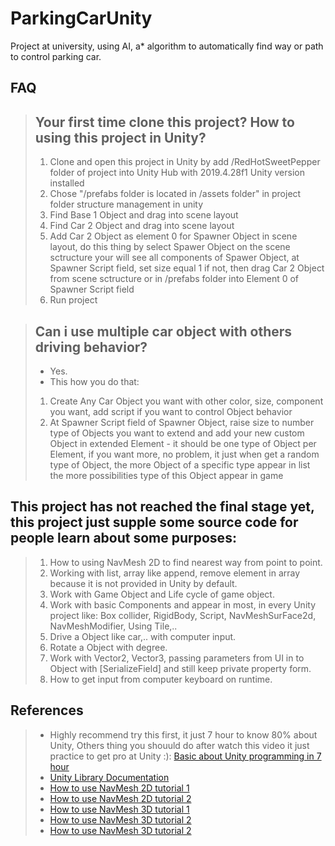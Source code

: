 # ParkingCarUnity
Project at university, using AI, a* algorithm to automatically find way or path to control parking car.

## FAQ
> ## Your first time clone this project? How to using this project in Unity?
> 1. Clone and open this project in Unity by add /RedHotSweetPepper folder of project into Unity Hub with 2019.4.28f1 Unity version installed
> 2. Chose "/prefabs folder is located in /assets folder" in project folder structure management in unity
> 3. Find Base 1 Object and drag into scene layout
> 4. Find Car 2 Object and drag into scene layout
> 5. Add Car 2 Object as element 0 for Spawner Object in scene layout, do this thing by select Spawer Object on the scene sctructure your will see all components of Spawer Object, at Spawner Script field, set size equal 1 if not, then drag Car 2 Object from scene sctructure or in /prefabs folder into Element 0 of Spawner Script field
> 6. Run project

> ## Can i use multiple car object with others driving behavior?
> - Yes.
> - This how you do that:
> 1. Create Any Car Object you want with other color, size, component you want, add script if you want to control Object behavior
> 2. At Spawner Script field of Spawner Object, raise size to number type of Objects you want to extend and add your new custom Object in extended Element - it should be one type of Object per Element, if you want more, no problem, it just when get a random type of Object, the more Object of a specific type appear in list the more possibilities type of this Object appear in game

## This project has not reached the final stage yet, this project just supple some source code for people learn about some purposes:
> 1. How to using NavMesh 2D to find nearest way from point to point.
> 2. Working with list, array like append, remove element in array because it is not provided in Unity by default.
> 3. Work with Game Object and Life cycle of game object.
> 4. Work with basic Components and appear in most, in every Unity project like: Box collider, RigidBody, Script, NavMeshSurFace2d, NavMeshModifier, Using Tile,..
> 5. Drive a Object like car,.. with computer input.
> 6. Rotate a Object with degree.
> 7. Work with Vector2, Vector3, passing parameters from UI in to Object with [SerializeField] and still keep private property form.
> 8. How to get input from computer keyboard on runtime.

## References
> - Highly recommend try this first, it just 7 hour to know 80% about Unity, Others thing you shouuld do after watch this video it just practice to get pro at Unity :): [Basic about Unity programming in 7 hour](https://www.youtube.com/watch?v=gB1F9G0JXOo&list=LL&index=6&t=339s)
> - [Unity Library Documentation](https://docs.unity3d.com/Manual/index.html)
> - [How to use NavMesh 2D tutorial 1](https://www.youtube.com/watch?v=SDfEytEjb5o)
> - [How to use NavMesh 2D tutorial 2](https://www.youtube.com/watch?v=FK-Hn69X7P4)
> - [How to use NavMesh 3D tutorial 1](https://www.youtube.com/watch?v=CHV1ymlw-P8)
> - [How to use NavMesh 3D tutorial 2](https://www.youtube.com/watch?v=FkLJ45Pt-mY)
> - [How to use NavMesh 3D tutorial 2](https://www.youtube.com/watch?v=blPglabGueM&list=RDCMUCYbK_tjZ2OrIZFBvU6CCMiA&index=2)


